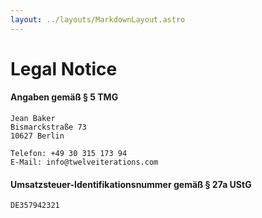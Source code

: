 ```yaml
---
layout: ../layouts/MarkdownLayout.astro
---
```


# Legal Notice

#### Angaben gemäß § 5 TMG

```
Jean Baker
Bismarckstraße 73
10627 Berlin

Telefon: +49 30 315 173 94
E-Mail: info@twelveiterations.com
```

#### Umsatzsteuer-Identifikationsnummer gemäß § 27a UStG

```
DE357942321
```